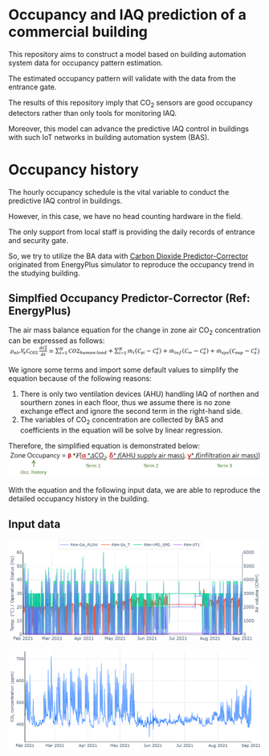 # Occupancy and IAQ prediction of a commercial building
This repository aims to construct a model based on building automation system data for occupancy pattern estimation.

The estimated occupancy pattern will validate with the data from the entrance gate.

The results of this repository imply that CO<sub>2</sub> sensors are good occupancy detectors rather than only tools for monitoring IAQ.

Moreover, this model can advance the predictive IAQ control in buildings with such IoT networks in building automation system (BAS).

# Occupancy history

The hourly occupancy schedule is the vital variable to conduct the predictive IAQ control in buildings.

However, in this case, we have no head counting hardware in the field.

The only support from local staff is providing the daily records of entrance and security gate.

So, we try to utilize the BA data with [Carbon Dioxide Predictor-Corrector](https://bigladdersoftware.com/epx/docs/9-5/engineering-reference/carbon-dioxide-predictor-corrector.html#carbon-dioxide-predictor-corrector) originated from EnergyPlus simulator to reproduce the occupancy trend in the studying building.

## Simplfied Occupancy Predictor-Corrector (Ref: EnergyPlus)
The air mass balance equation for the change in zone air CO<sub>2</sub> concentration can be expressed as follows:
![air mass balance equation](https://github.com/JackyWeng526/Occupancy_Trend_and_IAQ_in_Commercial_Building/blob/main/docs/air_mass_balance_eq.PNG)

We ignore some terms and import some default values to simplify the equation because of the following reasons:
1. There is only two ventilation devices (AHU) handling IAQ of northen and sourthern zones in each floor, thus we assume there is no zone exchange effect and ignore the second term in the right-hand side.
2. The variables of CO<sub>2</sub> concentration are collected by BAS and coefficients in the equation will be solve by linear regression.

Therefore, the simplified equation is demonstrated below:
![occ balance equation](https://github.com/JackyWeng526/Occupancy_Trend_and_IAQ_in_Commercial_Building/blob/main/docs/Occ_balance_eq.PNG)

With the equation and the following input data, we are able to reproduce the detailed occupancy history in the building.

## Input data

![AHU_data](https://github.com/JackyWeng526/Occupancy_Trend_and_IAQ_in_Commercial_Building/blob/main/docs/AHU_data.PNG)

![CO2_data](https://github.com/JackyWeng526/Occupancy_Trend_and_IAQ_in_Commercial_Building/blob/main/docs/CO2_data.PNG)

## 
